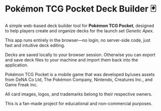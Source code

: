 # Pokémon TCG Pocket Deck Builder 🃏

A simple web-based deck builder tool for **Pokémon TCG Pocket**, designed to help players create and organize decks for the launch set *Genetic Apex*.

This app runs entirely in the browser—no login, no server-side code, just fast and intuitive deck editing.

Decks are saved locally to your browser session. Otherwise you can export and save deck files to your machine and import them back into the application.



Pokémon TCG Pocket is a mobile game that was developed by/uses assets from DeNA Co Ltd, The Pokémon Company, Nintendo, Creatures Inc., and Game Freak Inc.

All card images, logos, and trademarks belong to their respective owners.

This is a fan-made project for educational and non-commercial purposes.
